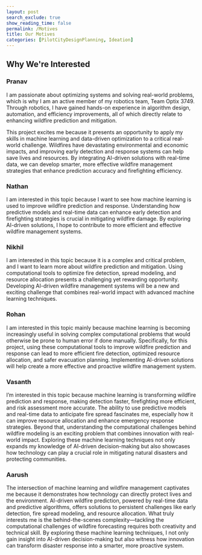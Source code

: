 ```yaml
---
layout: post
search_exclude: true
show_reading_time: false
permalink: /Motives
title: Our Motives
categories: [PilotCityDesignPlanning, Ideation]
---
```


## Why We're Interested

### Pranav
I am passionate about optimizing systems and solving real-world problems, which is why I am an active member of my robotics team, Team Optix 3749. Through robotics, I have gained hands-on experience in algorithm design, automation, and efficiency improvements, all of which directly relate to enhancing wildfire prediction and mitigation.

This project excites me because it presents an opportunity to apply my skills in machine learning and data-driven optimization to a critical real-world challenge. Wildfires have devastating environmental and economic impacts, and improving early detection and response systems can help save lives and resources. By integrating AI-driven solutions with real-time data, we can develop smarter, more effective wildfire management strategies that enhance prediction accuracy and firefighting efficiency.

### Nathan
I am interested in this topic because I want to see how machine learning is used to improve wildfire prediction and response. Understanding how predictive models and real-time data can enhance early detection and firefighting strategies is crucial in mitigating wildfire damage. By exploring AI-driven solutions, I hope to contribute to more efficient and effective wildfire management systems.

### Nikhil
I am interested in this topic because it is a complex and critical problem, and I want to learn more about wildfire prediction and mitigation. Using computational tools to optimize fire detection, spread modeling, and resource allocation presents a challenging yet rewarding opportunity. Developing AI-driven wildfire management systems will be a new and exciting challenge that combines real-world impact with advanced machine learning techniques.

### Rohan
I am interested in this topic mainly because machine learning is becoming increasingly useful in solving complex computational problems that would otherwise be prone to human error if done manually. Specifically, for this project, using these computational tools to improve wildfire prediction and response can lead to more efficient fire detection, optimized resource allocation, and safer evacuation planning. Implementing AI-driven solutions will help create a more effective and proactive wildfire management system.

### Vasanth
I’m interested in this topic because machine learning is transforming wildfire prediction and response, making detection faster, firefighting more efficient, and risk assessment more accurate. The ability to use predictive models and real-time data to anticipate fire spread fascinates me, especially how it can improve resource allocation and enhance emergency response strategies. Beyond that, understanding the computational challenges behind wildfire modeling is an exciting problem that combines innovation with real-world impact. Exploring these machine learning techniques not only expands my knowledge of AI-driven decision-making but also showcases how technology can play a crucial role in mitigating natural disasters and protecting communities.

### Aarush
The intersection of machine learning and wildfire management captivates me because it demonstrates how technology can directly protect lives and the environment. AI-driven wildfire prediction, powered by real-time data and predictive algorithms, offers solutions to persistent challenges like early detection, fire spread modeling, and resource allocation. What truly interests me is the behind-the-scenes complexity—tackling the computational challenges of wildfire forecasting requires both creativity and technical skill. By exploring these machine learning techniques, I not only gain insight into AI-driven decision-making but also witness how innovation can transform disaster response into a smarter, more proactive system.
